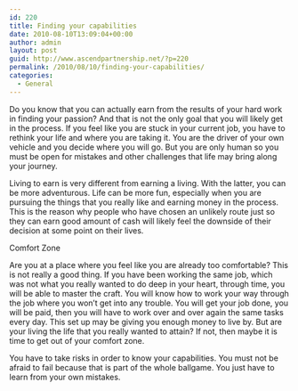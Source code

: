 ```yaml
---
id: 220
title: Finding your capabilities
date: 2010-08-10T13:09:04+00:00
author: admin
layout: post
guid: http://www.ascendpartnership.net/?p=220
permalink: /2010/08/10/finding-your-capabilities/
categories:
  - General
---
```

Do you know that you can actually earn from the results of your hard work in finding your passion? And that is not the only goal that you will likely get in the process. If you feel like you are stuck in your current job, you have to rethink your life and where you are taking it. You are the driver of your own vehicle and you decide where you will go. But you are only human so you must be open for mistakes and other challenges that life may bring along your journey.

Living to earn is very different from earning a living. With the latter, you can be more adventurous. Life can be more fun, especially when you are pursuing the things that you really like and earning money in the process. This is the reason why people who have chosen an unlikely route just so they can earn good amount of cash will likely feel the downside of their decision at some point on their lives.

Comfort Zone

Are you at a place where you feel like you are already too comfortable? This is not really a good thing. If you have been working the same job, which was not what you really wanted to do deep in your heart, through time, you will be able to master the craft. You will know how to work your way through the job where you won&#8217;t get into any trouble. You will get your job done, you will be paid, then you will have to work over and over again the same tasks every day. This set up may be giving you enough money to live by. But are your living the life that you really wanted to attain? If not, then maybe it is time to get out of your comfort zone. 

You have to take risks in order to know your capabilities. You must not be afraid to fail because that is part of the whole ballgame. You just have to learn from your own mistakes.